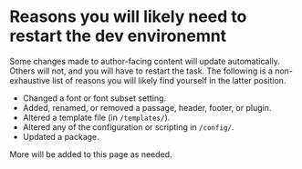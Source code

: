 # Reasons you will likely need to restart the dev environemnt

Some changes made to author-facing content will update automatically. Others will not, and you will have to restart the task. The following is a non-exhaustive list of reasons you will likely find yourself in the latter position.

* Changed a font or font subset setting.
* Added, renamed, or removed a passage, header, footer, or plugin.
* Altered a template file (in `/templates/`).
* Altered any of the configuration or scripting in `/config/`.
* Updated a package.

More will be added to this page as needed.
